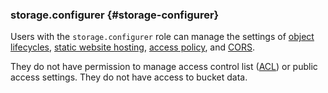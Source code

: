 ### storage.configurer {#storage-configurer}

Users with the `storage.configurer` role can manage the settings of [object lifecycles](../storage/concepts/lifecycles.md), [static website hosting](../storage/concepts/hosting.md), [access policy](../storage/concepts/policy.md), and [CORS](../storage/concepts/cors.md).

They do not have permission to manage access control list ([ACL](../storage/concepts/acl.md)) or public access settings. They do not have access to bucket data.